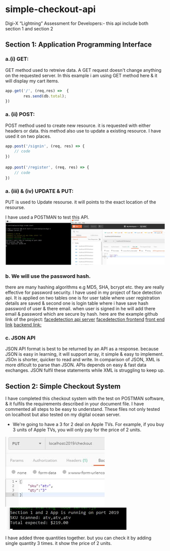 # simple-checkout-api
Digi-X “Lightning” Assessment for Developers:- this api include both section 1 and section 2

## Section 1: Application Programming Interface

### a.(i) GET:
GET method used to retreive data. A GET request doesn't change anything on the requested server. In this example i am using GET method here & it will display my cart items.
```javascript
app.get('/', (req,res) =>  {
		res.send(db.total);
})
```
### a. (ii) POST:
POST method used to create new resource. it is requested with either headers or data. this method also use to update a existing resource.
I have used it on two places.
```javascript
app.post('/signin', (req, res) => {
	// code
})

app.post('/register', (req, res) => {
	// code
})
```
### a. (iii) & (iv) UPDATE & PUT:
PUT is used to Update resourse. it will points to the exact location of the resourse.

I have used a POSTMAN to test this API.
![alt text](https://github.com/devavratsingh/simple-checkout-api/blob/master/images/put-request.jpg "Put & Update Example")

### b. We will use the password hash. 
there are many hashing algorithms e.g MD5, SHA, bcrypt etc. they are really effective for password security.
I have used in my project of face detection api. It is applied on two tables one is for user table where user registration details are saved & second one is login table where i have save hash password of user & there email. when user is signed in he will add there email & password which are secure by hash.
here are the example github link of the project:
[facedetection api server](https://github.com/devavratsingh/facerecognition-api-server)
[facedetection frontend](https://github.com/devavratsingh/face-recognition-brain-frontend)
[front end link](https://facedetection-bitsa.herokuapp.com)
[backend link:](https://smart-brain-api-bitsa.herokuapp.com)

### c. JSON API
JSON API format is best to be returned by an API as a response. because JSON is easy in learning, it will support array, it simple & easy to implement. JSOn is shorter, quicker to read and write.
In comparison of JSON, XML is more dificult to parse than JSON. APIs depends on easy & fast data exchanges. JSON fulfil these statements while XML is struggling to keep up.


## Section 2: Simple Checkout System

I have completed this checkout system with the test on POSTMAN software, & it fulfils the requirements described in your document file. I have commented all steps to be easy to understand. 
These files not only tested on localhost but also tested on my digital ocean server.

* We're going to have a 3 for 2 deal on Apple TVs. For example, if you buy 3 units of Apple TVs, you will only pay for the price of 2 units.

![alt text](https://github.com/devavratsingh/simple-checkout-api/blob/master/images/req-1-1.jpg  "Simple Checkout System First Task POSTMAN")
![alt text](https://github.com/devavratsingh/simple-checkout-api/blob/master/images/req-1-2.jpg "Simple Checkout System First Task Command Prompt")

I have added three quantities together. but you can check it by adding single quantity 3 times. it show the price of 2 units.












